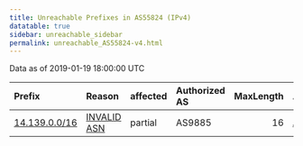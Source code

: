```yaml
---
title: Unreachable Prefixes in AS55824 (IPv4)
datatable: true
sidebar: unreachable_sidebar
permalink: unreachable_AS55824-v4.html
---
```


Data as of 2019-01-19 18:00:00 UTC


<div class="datatable-begin"></div>

| Prefix                                               | Reason                                                                                               | affected   | Authorized AS   |   MaxLength | Anchor                                       |   unreachable /24s |
|:-----------------------------------------------------|:-----------------------------------------------------------------------------------------------------|:-----------|:----------------|------------:|:---------------------------------------------|-------------------:|
| [14.139.0.0/16](https://stat.ripe.net/14.139.0.0/16) | [INVALID ASN](https://rpki-validator.ripe.net/announcement-preview?asn=AS55824&prefix=14.139.0.0/16) | partial    | AS9885          |          16 | [APNIC](unreachable_APNIC_RPKI_Root-v4.html) |                256 |

<div class="datatable-end"></div>